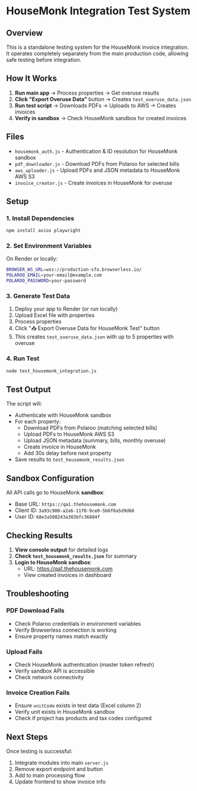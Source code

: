 # HouseMonk Integration Test System

## Overview

This is a standalone testing system for the HouseMonk invoice integration. It operates completely separately from the main production code, allowing safe testing before integration.

## How It Works

1. **Run main app** → Process properties → Get overuse results
2. **Click "Export Overuse Data"** button → Creates `test_overuse_data.json`
3. **Run test script** → Downloads PDFs → Uploads to AWS → Creates invoices
4. **Verify in sandbox** → Check HouseMonk sandbox for created invoices

## Files

- `housemonk_auth.js` - Authentication & ID resolution for HouseMonk sandbox
- `pdf_downloader.js` - Download PDFs from Polaroo for selected bills
- `aws_uploader.js` - Upload PDFs and JSON metadata to HouseMonk AWS S3
- `invoice_creator.js` - Create invoices in HouseMonk for overuse

## Setup

### 1. Install Dependencies

```bash
npm install axios playwright
```

### 2. Set Environment Variables

On Render or locally:

```bash
BROWSER_WS_URL=wss://production-sfo.browserless.io/
POLAROO_EMAIL=your-email@example.com
POLAROO_PASSWORD=your-password
```

### 3. Generate Test Data

1. Deploy your app to Render (or run locally)
2. Upload Excel file with properties
3. Process properties
4. Click "📥 Export Overuse Data for HouseMonk Test" button
5. This creates `test_overuse_data.json` with up to 5 properties with overuse

### 4. Run Test

```bash
node test_housemonk_integration.js
```

## Test Output

The script will:
- Authenticate with HouseMonk sandbox
- For each property:
  - Download PDFs from Polaroo (matching selected bills)
  - Upload PDFs to HouseMonk AWS S3
  - Upload JSON metadata (summary, bills, monthly overuse)
  - Create invoice in HouseMonk
  - Add 30s delay before next property
- Save results to `test_housemonk_results.json`

## Sandbox Configuration

All API calls go to HouseMonk **sandbox**:
- Base URL: `https://qa1.thehousemonk.com`
- Client ID: `3a93c900-a2a6-11f0-9ce0-5b6f0a5d9d66`
- User ID: `68e3a508243a303bfc36884f`

## Checking Results

1. **View console output** for detailed logs
2. **Check `test_housemonk_results.json`** for summary
3. **Login to HouseMonk sandbox**:
   - URL: https://qa1.thehousemonk.com
   - View created invoices in dashboard

## Troubleshooting

### PDF Download Fails
- Check Polaroo credentials in environment variables
- Verify Browserless connection is working
- Ensure property names match exactly

### Upload Fails
- Check HouseMonk authentication (master token refresh)
- Verify sandbox API is accessible
- Check network connectivity

### Invoice Creation Fails
- Ensure `unitCode` exists in test data (Excel column 2)
- Verify unit exists in HouseMonk sandbox
- Check if project has products and tax codes configured

## Next Steps

Once testing is successful:
1. Integrate modules into main `server.js`
2. Remove export endpoint and button
3. Add to main processing flow
4. Update frontend to show invoice info

